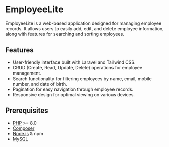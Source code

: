 # EmployeeLite

EmployeeLite is a web-based application designed for managing employee records. It allows users to easily add, edit, and delete employee information, along with features for searching and sorting employees.

## Features

-   User-friendly interface built with Laravel and Tailwind CSS.
-   CRUD (Create, Read, Update, Delete) operations for employee management.
-   Search functionality for filtering employees by name, email, mobile number, and date of birth.
-   Pagination for easy navigation through employee records.
-   Responsive design for optimal viewing on various devices.

## Prerequisites

-   [PHP](https://www.php.net/downloads) >= 8.0
-   [Composer](https://getcomposer.org/download/)
-   [Node.js](https://nodejs.org/en/download/) & npm
-   [MySQL](https://dev.mysql.com/downloads/)
